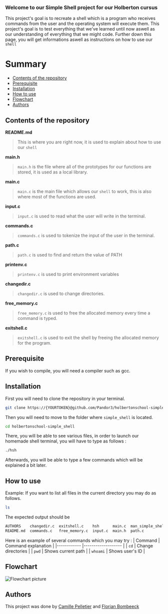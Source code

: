 ### Welcome to our Simple Shell project for our Holberton cursus

This project's goal is to recreate a shell which is a program who receives commands from the user and the operating system will execute them.
This project's goal is to test everything that we've learned until now aswell as our understanding of everything that we might code.
Further down this page, you will get informations aswell as instructions on how to use our `shell`

# Summary
- [Contents of the repository](https://github.com/Pandor3/holbertonschool-simple_shell/blob/Florian/README.md#contents-of-the-repository)
- [Prerequisite](https://github.com/Pandor3/holbertonschool-simple_shell/blob/Florian/README.md#prerequisite)
- [Installation](https://github.com/Pandor3/holbertonschool-simple_shell/blob/Florian/README.md#installation)
- [How to use](https://github.com/Pandor3/holbertonschool-simple_shell/blob/Florian/README.md#how-to-use)
- [Flowchart](https://github.com/Pandor3/holbertonschool-simple_shell/blob/Florian/README.md#flowchart)
- [Authors](https://github.com/Pandor3/holbertonschool-simple_shell/blob/Florian/README.md#authors)

## Contents of the repository
**README.md**
> This is where you are right now, it is used to explain about how to use our `shell`

**main.h**
> `main.h` is the file where all of the prototypes for our functions are stored, it is used as a local library.

**main.c**
> `main.c` is the main file which allows our `shell` to work, this is also where most of the functions are used.

**input.c**
> `input.c` is used to read what the user will write in the terminal.

**commands.c**
> `commands.c` is used to tokenize the input of the user in the terminal.

**path.c**
> `path.c` is used to find and return the value of PATH

**printenv.c**
> `printenv.c` is used to print environment variables

**changedir.c**
> `changedir.c` is used to change directories.

**free_memory.c**
> `free_memory.c` is used to free the allocated memory every time a command is typed.

**exitshell.c**
> `exitshell.c` is used to exit the shell by freeing the allocated memory for the program.

## Prerequisite
If you wish to compile, you will need a compiler such as gcc.

## Installation
First you will need to clone the repository in your terminal.
```bash
git clone https://{YOURTOKEN}@github.com/Pandor3/holbertonschool-simple_shell.git
```

Then you will need to move to the folder where `simple_shell` is located.
```bash
cd holbertonschool-simple_shell
```
There, you will be able to see various files, in order to launch our homemade shell terminal, you will have to type as follows :
```bash
./hsh
```

Afterwards, you will be able to type a few commands which will be explained a bit later.


## How to use
Example:
If you want to list all files in the current directory you may do as follows.
```bash
ls
```
The expected output should be
```bash
AUTHORS    changedir.c  exitshell.c    hsh      main.c  man_simple_shell  printenv.c
README.md  commands.c   free_memory.c  input.c  main.h  path.c           
```

Here is an example of several commands which you may try :
| Command	| Command explanation	|
|------------	|-------------------	|
| `cd`		| Change directories	|
| `pwd`		| Shows current path	|
| `whoami`	| Shows user's ID	|

## Flowchart

![Flowchart picture](https://www.pixenli.com/image/lA6dkqyt)

## Authors

This project was done by [Camille Pelletier](https://github.com/pelcam) and [Florian Bombeeck](https://github.com/Pandor3)
